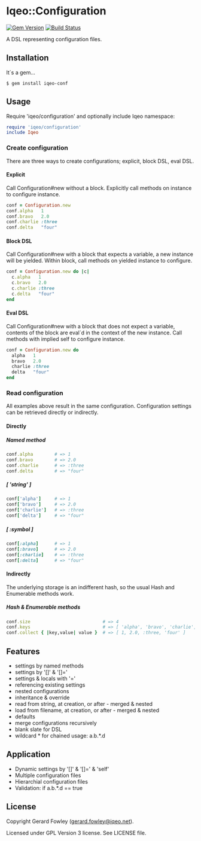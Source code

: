 # Iqeo::Configuration

[![Gem Version](https://badge.fury.io/rb/iqeo-conf.png)](http://badge.fury.io/rb/iqeo-conf)
[![Build Status](https://travis-ci.org/iqeo/iqeo-conf.png?branch=master)](https://travis-ci.org/iqeo/iqeo-conf)

A DSL representing configuration files.

## Installation

It`s a gem...

    $ gem install iqeo-conf

## Usage

Require 'iqeo/configuration' and optionally include Iqeo namespace:

```ruby
require 'iqeo/configuration'
include Iqeo
```

### Create configuration

There are three ways to create configurations; explicit, block DSL, eval DSL.

#### Explicit

Call Configuration#new without a block.
Explicitly call methods on instance to configure instance.

```ruby
conf = Configuration.new
conf.alpha   1
conf.bravo   2.0
conf.charlie :three
conf.delta   "four"
```

#### Block DSL

Call Configuration#new with a block that expects a variable, a new instance will be yielded.
Within block, call methods on yielded instance to configure.

```ruby
conf = Configuration.new do |c|
  c.alpha   1
  c.bravo   2.0
  c.charlie :three
  c.delta   "four"
end
```

#### Eval DSL

Call Configuration#new with a block that does not expect a variable, contents of the block are eval`d in the context of the new instance.
Call methods with implied self to configure instance.

```ruby
conf = Configuration.new do
  alpha   1
  bravo   2.0
  charlie :three
  delta   "four"
end
```

### Read configuration

All examples above result in the same configuration.
Configuration settings can be retrieved directly or indirectly.

#### Directly

##### Named method

```ruby
conf.alpha        # => 1
conf.bravo        # => 2.0
conf.charlie      # => :three
conf.delta        # => "four"
```

##### [ 'string' ]

```ruby
conf['alpha']     # => 1
conf['bravo']     # => 2.0
conf['charlie']   # => :three
conf['delta']     # => "four"
```

##### [ :symbol ]

```ruby
conf[:alpha]      # => 1
conf[:bravo]      # => 2.0
conf[:charlie]    # => :three
conf[:delta]      # => "four"
```

#### Indirectly

The underlying storage is an indifferent hash, so the usual Hash and Enumerable methods work.

##### Hash & Enumerable methods

```ruby
conf.size                           # => 4
conf.keys                           # => [ 'alpha', 'bravo', 'charlie', 'delta' ]
conf.collect { |key,value| value }  # => [ 1, 2.0, :three, 'four' ]
```

## Features

* settings by named methods
* settings by '[]' & '[]='
* settings & locals with '='
* referencing existing settings
* nested configurations
* inheritance & override
* read from string, at creation, or after - merged & nested
* load from filename, at creation, or after - merged & nested
* defaults
* merge configurations recursively
* blank slate for DSL
* wildcard * for chained usage: a.b.*.d

## Application

* Dynamic settings by '[]' & '[]=' & 'self'
* Multiple configuration files
* Hierarchial configuration files
* Validation: if a.b.*.d == true

## License

Copyright Gerard Fowley (gerard.fowley@iqeo.net).

Licensed under GPL Version 3 license.
See LICENSE file.
